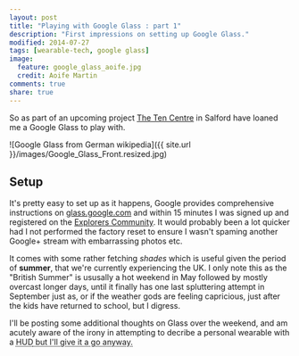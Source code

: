 ```yaml
---
layout: post
title: "Playing with Google Glass : part 1"
description: "First impressions on setting up Google Glass."
modified: 2014-07-27
tags: [wearable-tech, google glass]
image:
  feature: google_glass_aoife.jpg
  credit: Aoife Martin
comments: true
share: true
---
```


So as part of an upcoming project <a href="http://www.ten-online.org/">The Ten Centre</a> in Salford have loaned me a Google Glass to play with.


![Google Glass from German wikipedia]({{ site.url }}/images/Google_Glass_Front.resized.jpg)

## Setup

It's pretty easy to set up as it happens, Google provides comprehensive instructions on    [glass.google.com](https://glass.google.com/myglass) and within 15 minutes I was signed up and registered on the [Explorers Community](https://www.glass-community.com/).  It would probably been a lot quicker had I not performed the factory reset to ensure I wasn't spaming another Google+ stream with embarrassing photos etc.

It comes with some rather fetching <em>shades</em> which is useful given the period of **summer**, that we're currently experiencing the UK.  I only note this as the "British Summer" is ususally a hot weekend in May followed by mostly overcast longer days, until it finally has one last spluttering attempt in September just as, or if the weather gods are feeling capricious, just after the kids have returned to school, but I digress.

I'll be posting some additional thoughts on Glass over the weekend, and am acutely aware of the irony in attempting to decribe a personal wearable with a <abbr title="Heads Up Display">HUD<abbr> but I'll give it a go anyway.




